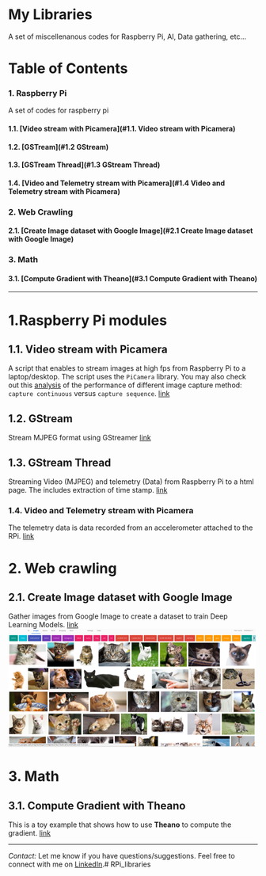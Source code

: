 # My Libraries

A set of miscellenanous codes for Raspberry Pi, AI, Data gathering, etc...


# Table of Contents

### 1. Raspberry Pi

A set of codes for raspberry pi

#### 1.1. [Video stream with Picamera](#1.1. Video stream with Picamera)

#### 1.2. [GSTream](#1.2 GStream) 

#### 1.3. [GSTream Thread](#1.3 GStream Thread)

#### 1.4. [Video and Telemetry stream with Picamera](#1.4 Video and Telemetry stream with Picamera)


### 2. Web Crawling

#### 2.1. [Create Image dataset with Google Image](#2.1 Create Image dataset with Google Image)


### 3. Math

#### 3.1. [Compute Gradient with Theano](#3.1 Compute Gradient with Theano)
--------------

# 1.Raspberry Pi modules

## 1.1. Video stream with Picamera
A script that enables to stream images at high fps from  Raspberry Pi to a laptop/desktop.
The script uses the `PiCamera` library. You may also check out this [analysis](https://github.com/jmlb/my_libraries/blob/master/vidstream_picamera/Experiments/Plots.ipynb) of the performance of different image capture method: `capture continuous` versus `capture sequence`. 
[link](https://github.com/jmlb/my_libraries/tree/master/vidstream_picamera)


## 1.2. GStream
Stream MJPEG format using GStreamer
[link](https://github.com/jmlb/my_libraries/tree/master/gstream)

## 1.3. GStream Thread
Streaming Video (MJPEG) and telemetry (Data) from Raspberry Pi to a html page. 
The includes extraction of time stamp.
[link](https://github.com/jmlb/my_libraries/tree/master/gstream_thread)

### 1.4. Video and Telemetry stream with Picamera
The telemetry data is data recorded from an accelerometer attached to the RPi.
[link](https://github.com/jmlb/my_libraries/tree/master/gstream_thread_vid_acc)


# 2. Web crawling

## 2.1. Create Image dataset with Google Image
Gather images from Google Image to create a dataset to train Deep Learning Models.
[link](https://github.com/jmlb/my_libraries/tree/master/google_image_download)
<img src="readme_imgs/google_img_scrap.png" width="500px">


# 3. Math

## 3.1. Compute Gradient with Theano
This is a toy example that shows how to use **Theano** to compute the gradient.
[link](https://github.com/jmlb/my_libraries/tree/master/Theano_Gradient/gradient_calculation.ipynb)


---

*Contact:*
Let me know if you have questions/suggestions. Feel free to connect with me on [LinkedIn](https://www.linkedin.com/in/jmlbeaujour/).# RPi_libraries